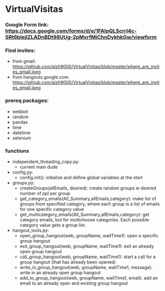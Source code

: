 # VirtualVisitas

### Google Form link: https://docs.google.com/forms/d/e/1FAIpQLScrrI4c-SRt6blejIZLADnBDt98UUg-2pMxrfMiChnDykhkGw/viewform

### Find invites:
- from gmail: https://github.com/alzh9000/VirtualVisitas/blob/master/where_are_invites_gmail.jpeg
- from hangouts.google.com: https://github.com/alzh9000/VirtualVisitas/blob/master/where_are_invites_gmail.jpeg

### prereq packages:
- webbot
- random
- pandas
- time
- datetime
- selenium

### functions
- independent_threading_copy.py:
	- current main dude
- config.py: 
	- config.init(): initialize and define global variables at the start
- groups.py:
	- createGroups(allEmails, desired): create random groups w desired number of ppl per group
	- get_category_emails(All_Summary,allEmails,category): make list of groups from specified category, where each group is a list of emails for one specific category value
	- get_multicategory_emails(All_Summary,allEmails,category): get category emails, but for multichoose categories. Each possible category value gets a group list.
- hangout_tools.py:
	- open_group_hangout(web, groupName, waitTime1): open a specific group hangout
	- exit_group_hangout(web, groupName, waitTime1): exit an already open group hangout
	- call_group_hangout(web, groupName, waitTime1): start a call for a group hangout (that has already been opened)
	- write_in_group_hangout(web, groupName, waitTime1, message): write in an already open group hangout
	- add_to_group_hangout(web, groupName, waitTime1, email): add an email to an already open and existing group hangout

